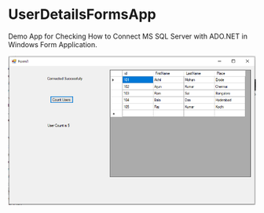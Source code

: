 # UserDetailsFormsApp

Demo App for Checking How to Connect MS SQL Server with ADO.NET in Windows Form Application.

![Screenshot Result](https://github.com/AkhilMohan-kanini/UserDetailsFormsApp/blob/master/ScreenShot%20Result.PNG)
